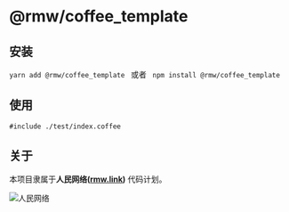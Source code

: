 # @rmw/coffee_template


##  安装

```yarn add @rmw/coffee_template ``` 或者 ``` npm install @rmw/coffee_template```

## 使用

```
#include ./test/index.coffee
```

## 关于

本项目隶属于**人民网络([rmw.link](//rmw.link))** 代码计划。

![人民网络](https://raw.githubusercontent.com/rmw-link/logo/master/rmw.red.bg.svg)

